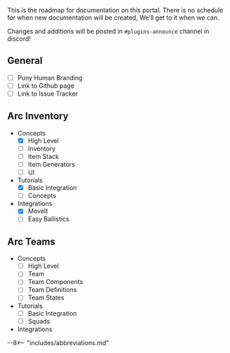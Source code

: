 This is the roadmap for documentation on this portal.  There is no schedule for when new documentation will be created, We'll get to it when we can.

Changes and additions will be posted in `#plugins-announce` channel in discord!

## General
* [ ] Puny Human Branding
* [ ] Link to Github page
* [ ] Link to Issue Tracker

## Arc Inventory

- Concepts
    * [x] High Level
    * [ ] Inventory
    * [ ] Item Stack
    * [ ] Item Generators
    * [ ] UI
- Tutorials
    * [x] Basic Integration
    * [ ] Concepts
- Integrations
    * [x] MoveIt
    * [ ] Easy Ballistics

## Arc Teams

- Concepts
    - [ ] High Level
    - [ ] Team
    - [ ] Team Components
    - [ ] Team Definitions
    - [ ] Team States
- Tutorials
    - [ ] Basic Integration
    - [ ] Squads
- Integrations

--8<-- "includes/abbreviations.md"